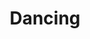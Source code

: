 ---
title: Dancing
date: 
draft: false

# descripcion
description : Aros pasantes colgantes en plata 925 y strass.

materials: Plata 925

color: 

dimensions: Largo 2,80 cm

code: 01-01-1083

type: "Aros"

categories: []

price: $5.320,00

price_eftvo: $4.520,00

# Images
# first image will be shown in the product page
images:
  # - image: "images/path_to_image"
  # La ubicacion de las imagenes es imagenes/Aros/Aros.Colgantes/01-01-1083-dancing
  - image: "./images/aros/colgantes/01-01-1083-dancing_a.jpg"
  - image: "./images/aros/colgantes/01-01-1083-dancing_b.jpg"
---